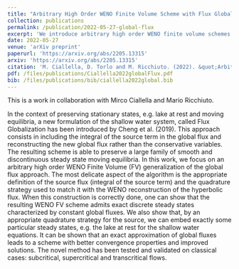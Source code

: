 ```yaml
---
title: "Arbitrary High Order WENO Finite Volume Scheme with Flux Globalization for Moving Equilibria Preservation"
collection: publications
permalink: /publication/2022-05-27-global-flux
excerpt: 'We introduce arbitrary high order WENO finite volume schemes with global fluxes. The global flux includes the integral of the source term, so that it is natural to balance the moving equilibria for this kind of schemes. We show for shallow water equations with bathymetry that we can exactly preserve the discharge for moving steady states. Morover, we can apply a correction to be also well-balanced with respect to the lake at rest steady state.'
date: 2022-05-27
venue: 'arXiv preprint'
paperurl: 'https://arxiv.org/abs/2205.13315'
arxiv: 'https://arxiv.org/abs/2205.13315'
citation: 'M. Ciallella, D. Torlo and M. Ricchiuto. (2022). &quot;Arbitrary High Order WENO Finite Volume Scheme with Flux Globalization for Moving Equilibria Preservation. &quot; <i>arXiv preprint</i>, 2022. https://arxiv.org/abs/2205.13315.'
pdf: /files/publications/Ciallella2022globalFlux.pdf
bib: /files/publications/bib/ciallella2022global.bib
---
```

This is a work in collaboration with Mirco Ciallella and Mario Ricchiuto.

In the context of preserving stationary states, e.g. lake at rest and moving equilibria, a new formulation of the shallow water system, called Flux Globalization has been introduced by Cheng et al. (2019). This approach consists in including the integral of the source term in the global flux and reconstructing the new global flux rather than the conservative variables. The resulting scheme is able to preserve a large family of smooth and discontinuous steady state moving equilibria. In this work, we focus on an arbitrary high order WENO Finite Volume (FV) generalization of the global flux approach. The most delicate aspect of the algorithm is the appropriate definition of the source flux (integral of the source term) and the quadrature strategy used to match it with the WENO reconstruction of the hyperbolic flux. When this construction is correctly done, one can show that the resulting WENO FV scheme admits exact discrete steady states characterized by constant global fluxes. We also show that, by an appropriate quadrature strategy for the source, we can embed exactly some particular steady states, e.g. the lake at rest for the shallow water equations. It can be shown that an exact approximation of global fluxes leads to a scheme with better convergence properties and improved solutions. The novel method has been tested and validated on classical cases: subcritical, supercritical and transcritical flows.

